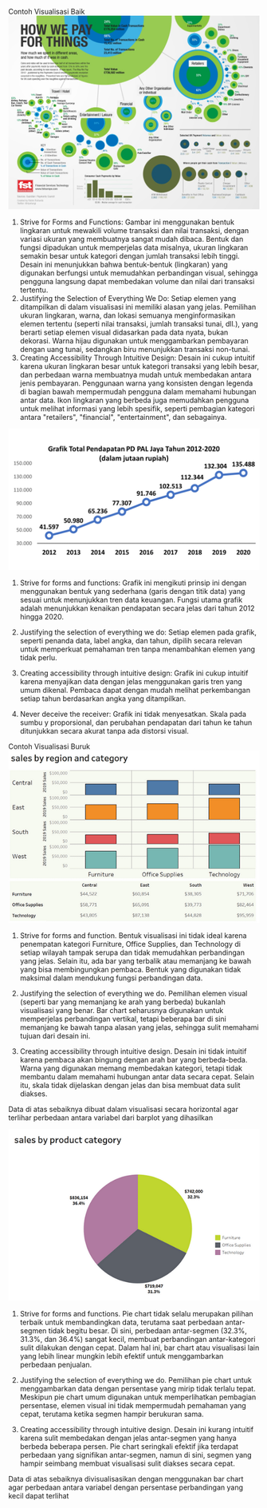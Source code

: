 Contoh Visualisasi Baik
![alt text](Visualisasi_data_UK-spendinglarge_psfkcom1.jpg)

1. Strive for Forms and Functions:
Gambar ini menggunakan bentuk lingkaran untuk mewakili volume transaksi dan nilai transaksi, dengan variasi ukuran yang membuatnya sangat mudah dibaca. Bentuk dan fungsi dipadukan untuk memperjelas data misalnya, ukuran lingkaran semakin besar untuk kategori dengan jumlah transaksi lebih tinggi.
Desain ini menunjukkan bahwa bentuk-bentuk (lingkaran) yang digunakan berfungsi untuk memudahkan perbandingan visual, sehingga pengguna langsung dapat membedakan volume dan nilai dari transaksi tertentu.
2. Justifying the Selection of Everything We Do:
Setiap elemen yang ditampilkan di dalam visualisasi ini memiliki alasan yang jelas. Pemilihan ukuran lingkaran, warna, dan lokasi semuanya menginformasikan elemen tertentu (seperti nilai transaksi, jumlah transaksi tunai, dll.), yang berarti setiap elemen visual didasarkan pada data nyata, bukan dekorasi. Warna hijau digunakan untuk menggambarkan pembayaran dengan uang tunai, sedangkan biru menunjukkan transaksi non-tunai.
3. Creating Accessibility Through Intuitive Design:
Desain ini cukup intuitif karena ukuran lingkaran besar untuk kategori transaksi yang lebih besar, dan perbedaan warna membuatnya mudah untuk membedakan antara jenis pembayaran. Penggunaan warna yang konsisten dengan legenda di bagian bawah mempermudah pengguna dalam memahami hubungan antar data.
Ikon lingkaran yang berbeda juga memudahkan pengguna untuk melihat informasi yang lebih spesifik, seperti pembagian kategori antara "retailers", "financial", "entertainment", dan sebagainya.

![alt text](grafik-total-pendapatan-hi.png)
1. Strive for forms and functions: Grafik ini mengikuti prinsip ini dengan menggunakan bentuk yang sederhana (garis dengan titik data) yang sesuai untuk menunjukkan tren data keuangan. Fungsi utama grafik adalah menunjukkan kenaikan pendapatan secara jelas dari tahun 2012 hingga 2020.

2. Justifying the selection of everything we do: Setiap elemen pada grafik, seperti penanda data, label angka, dan tahun, dipilih secara relevan untuk memperkuat pemahaman tren tanpa menambahkan elemen yang tidak perlu.

3. Creating accessibility through intuitive design: Grafik ini cukup intuitif karena menyajikan data dengan jelas menggunakan garis tren yang umum dikenal. Pembaca dapat dengan mudah melihat perkembangan setiap tahun berdasarkan angka yang ditampilkan.

4. Never deceive the receiver: Grafik ini tidak menyesatkan. Skala pada sumbu y proporsional, dan perubahan pendapatan dari tahun ke tahun ditunjukkan secara akurat tanpa ada distorsi visual.

Contoh Visualisasi Buruk
![alt text](1_zorZhmH4ijnVk8C-SlFTRw(1).png)

1. Strive for forms and function. Bentuk visualisasi ini tidak ideal karena penempatan kategori Furniture, Office Supplies, dan Technology di setiap wilayah tampak serupa dan tidak memudahkan perbandingan yang jelas. Selain itu, ada bar yang terbalik atau memanjang ke bawah yang bisa membingungkan pembaca. Bentuk yang digunakan tidak maksimal dalam mendukung fungsi perbandingan data.

2. Justifying the selection of everything we do. Pemilihan elemen visual (seperti bar yang memanjang ke arah yang berbeda) bukanlah visualisasi yang benar. Bar chart seharusnya digunakan untuk memperjelas perbandingan vertikal, tetapi beberapa bar di sini memanjang ke bawah tanpa alasan yang jelas, sehingga sulit memahami tujuan dari desain ini.

3. Creating accessibility through intuitive design. Desain ini tidak intuitif karena pembaca akan bingung dengan arah bar yang berbeda-beda. Warna yang digunakan memang membedakan kategori, tetapi tidak membantu dalam memahami hubungan antar data secara cepat. Selain itu, skala tidak dijelaskan dengan jelas dan bisa membuat data sulit diakses.

Data di atas sebaiknya dibuat dalam visualisasi secara horizontal agar terlihar perbedaan antara variabel dari barplot yang dihasilkan

![alt text](1_trs_uyag2wZufxyM_g2mPA1.png)
1. Strive for forms and functions. Pie chart tidak selalu merupakan pilihan terbaik untuk membandingkan data, terutama saat perbedaan antar-segmen tidak begitu besar. Di sini, perbedaan antar-segmen (32.3%, 31.3%, dan 36.4%) sangat kecil, membuat perbandingan antar-kategori sulit dilakukan dengan cepat. Dalam hal ini, bar chart atau visualisasi lain yang lebih linear mungkin lebih efektif untuk menggambarkan perbedaan penjualan.

2. Justifying the selection of everything we do. Pemilihan pie chart untuk menggambarkan data dengan persentase yang mirip tidak terlalu tepat. Meskipun pie chart umum digunakan untuk memperlihatkan pembagian persentase, elemen visual ini tidak mempermudah pemahaman yang cepat, terutama ketika segmen hampir berukuran sama.

3. Creating accessibility through intuitive design. Desain ini kurang intuitif karena sulit membedakan dengan jelas antar-segmen yang hanya berbeda beberapa persen. Pie chart seringkali efektif jika terdapat perbedaan yang signifikan antar-segmen, namun di sini, segmen yang hampir seimbang membuat visualisasi sulit diakses secara cepat.

Data di atas sebaiknya divisualisasikan dengan menggunakan bar chart agar perbedaan antara variabel dengan persentase perbandingan yang kecil dapat terlihat